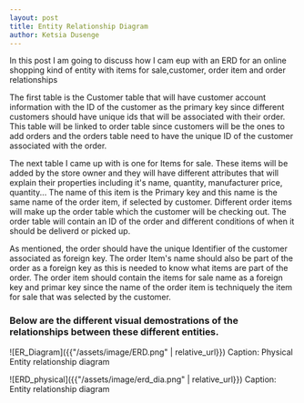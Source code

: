 ```yaml
---
layout: post
title: Entity Relationship Diagram
author: Ketsia Dusenge
---
```

In this post I am going to discuss how I cam eup with an ERD for an online shopping kind of entity with items for sale,customer, order item and order relationships



The first table is the Customer table that will have customer account information with the ID of the customer as the primary key since different customers should have unique ids that will be associated with their order. This table will be linked to order table since customers will be the ones to add orders and the orders table need to have the unique ID of the customer associated with the order.

The next table I came up with is one for Items for sale. These items will be added by the store owner and they will have different attributes that will explain their properties including it's name, quantity, manufacturer price, quantity... The name of this item is the Primary key and this name is the same name of the order item, if selected by customer. Different order items will make up the order table which the customer will be checking out. The order table will contain an ID of the order and different conditions of when it should be deliverd or picked up.

As mentioned, the order should have the unique Identifier of the customer associated as foreign key. The order Item's name should also be part of the order as a foreign key as this is needed to know what items are part of the order. The order item should contain the items for sale name as a foreign key and primar key since the name of the order item is techniquely the item for sale that was selected by the customer.

### Below are the different visual demostrations of the relationships between these different entities.


![ER_Diagram]({{"/assets/image/ERD.png" | relative_url}})
Caption: Physical Entity relationship diagram

![ERD_physical]({{"/assets/image/erd_dia.png" | relative_url}})
Caption: Entity relationship diagram